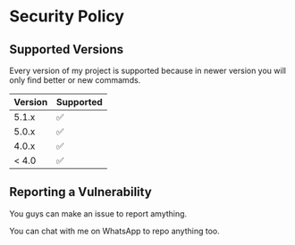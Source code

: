 # Security Policy

## Supported Versions

Every version of my project is supported because in newer version you will only find better or new commamds. 

| Version | Supported          |
| ------- | ------------------ |
| 5.1.x   | ✅ |
| 5.0.x   | ✅                |
| 4.0.x   | ✅ |
| < 4.0   | ✅                |

## Reporting a Vulnerability

You guys can make an issue to report amything.

You can chat with me on WhatsApp to repo anything too. 
